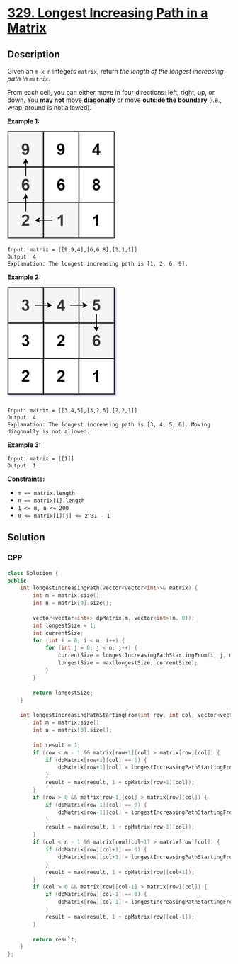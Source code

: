 # [329. Longest Increasing Path in a Matrix](https://leetcode.com/problems/longest-increasing-path-in-a-matrix/description/)

## Description
Given an `m x n` integers `matrix`, return *the length of the longest increasing path in `matrix`*.

From each cell, you can either move in four directions: left, right, up, or down. You **may not** move **diagonally** or move **outside the boundary** (i.e., wrap-around is not allowed).

**Example 1:**

![Example 1](./example_1.jpg)
```
Input: matrix = [[9,9,4],[6,6,8],[2,1,1]]
Output: 4
Explanation: The longest increasing path is [1, 2, 6, 9].
```

**Example 2:**

![Example 2](./example_2.jpg)
```
Input: matrix = [[3,4,5],[3,2,6],[2,2,1]]
Output: 4
Explanation: The longest increasing path is [3, 4, 5, 6]. Moving diagonally is not allowed.
```

**Example 3:**
```
Input: matrix = [[1]]
Output: 1
```

**Constraints:**
+ `m == matrix.length`
+ `n == matrix[i].length`
+ `1 <= m, n <= 200`
+ `0 <= matrix[i][j] <= 2^31 - 1`


## Solution
### CPP
```cpp
class Solution {
public:
    int longestIncreasingPath(vector<vector<int>>& matrix) {
        int m = matrix.size();
        int n = matrix[0].size();

        vector<vector<int>> dpMatrix(m, vector<int>(n, 0));
        int longestSize = 1;
        int currentSize;
        for (int i = 0; i < m; i++) {
            for (int j = 0; j < n; j++) {
                currentSize = longestIncreasingPathStartingFrom(i, j, matrix, dpMatrix);
                longestSize = max(longestSize, currentSize);
            }
        }

        return longestSize;
    }

    int longestIncreasingPathStartingFrom(int row, int col, vector<vector<int>>& matrix, vector<vector<int>>& dpMatrix) {
        int m = matrix.size();
        int n = matrix[0].size();

        int result = 1;
        if (row < m - 1 && matrix[row+1][col] > matrix[row][col]) {
            if (dpMatrix[row+1][col] == 0) {
                dpMatrix[row+1][col] = longestIncreasingPathStartingFrom(row+1, col, matrix, dpMatrix);
            }
            result = max(result, 1 + dpMatrix[row+1][col]);
        }
        if (row > 0 && matrix[row-1][col] > matrix[row][col]) {
            if (dpMatrix[row-1][col] == 0) {
                dpMatrix[row-1][col] = longestIncreasingPathStartingFrom(row-1, col, matrix, dpMatrix);
            }
            result = max(result, 1 + dpMatrix[row-1][col]);
        }
        if (col < n - 1 && matrix[row][col+1] > matrix[row][col]) {
            if (dpMatrix[row][col+1] == 0) {
                dpMatrix[row][col+1] = longestIncreasingPathStartingFrom(row, col+1, matrix, dpMatrix);
            }
            result = max(result, 1 + dpMatrix[row][col+1]);
        }
        if (col > 0 && matrix[row][col-1] > matrix[row][col]) {
            if (dpMatrix[row][col-1] == 0) {
                dpMatrix[row][col-1] = longestIncreasingPathStartingFrom(row, col-1, matrix, dpMatrix);
            }
            result = max(result, 1 + dpMatrix[row][col-1]);
        }

        return result;
    }
};
```
